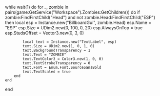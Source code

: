 while wait(1) do
    for _, zombie in pairs(game:GetService("Workspace").Zombies:GetChildren()) do
        if zombie:FindFirstChild("Head") and not zombie.Head:FindFirstChild("ESP") then
            local esp = Instance.new("BillboardGui", zombie.Head)
            esp.Name = "ESP"
            esp.Size = UDim2.new(0, 100, 0, 20)
            esp.AlwaysOnTop = true
            esp.StudsOffset = Vector3.new(0, 3, 0)

            local text = Instance.new("TextLabel", esp)
            text.Size = UDim2.new(1, 0, 1, 0)
            text.BackgroundTransparency = 1
            text.Text = "ZOMBIE"
            text.TextColor3 = Color3.new(1, 0, 0)
            text.TextStrokeTransparency = 0
            text.Font = Enum.Font.SourceSansBold
            text.TextScaled = true
        end
    end
end
